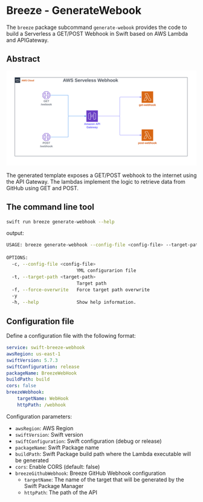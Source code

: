 # Breeze - GenerateWebook

The `breeze` package subcommand `generate-webook` provides the code to build a Serverless a GET/POST Webhook in Swift based on AWS Lambda and APIGateway.

## Abstract

![AWS Serverles Webhook](../images/AWS-Serverless-Webhook.svg)

The generated template exposes a GET/POST webhook to the internet using the API Gateway. The lambdas implement the logic to retrieve data from GitHub using GET and POST.

## The command line tool

```bash
swift run breeze generate-webhook --help
```

output:

```bash
USAGE: breeze generate-webhook --config-file <config-file> --target-path <target-path> [--force-overwrite] [-y]

OPTIONS:
  -c, --config-file <config-file>
                          YML configurarion file
  -t, --target-path <target-path>
                          Target path
  -f, --force-overwrite   Force target path overwrite
  -y
  -h, --help              Show help information.
```

## Configuration file

Define a configuration file with the following format:
```yml
service: swift-breeze-webhook
awsRegion: us-east-1
swiftVersion: 5.7.3
swiftConfiguration: release
packageName: BreezeWebHook
buildPath: build
cors: false
breezeWebhook:
    targetName: WebHook
    httpPath: /webhook
```

Configuration parameters:
- `awsRegion`: AWS Region
- `swiftVersion`: Swift version
- `swiftConfiguration`: Swift configuration (debug or release)
- `packageName`: Swift Package name
- `buildPath`: Swift Package build path where the Lambda executable will be generated
- `cors`: Enable CORS (default: false)
- `breezeGithubWebhook`: Breeze GitHub Webhook configuration
    - `targetName`: The name of the target that will be generated by the Swift Package Manager
    - `httpPath`: The path of the API